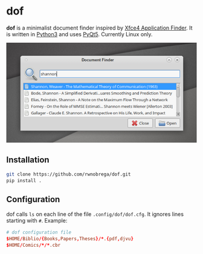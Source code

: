 # dof

**dof** is a minimalist document finder inspired by [Xfce4 Application Finder](http://docs.xfce.org/xfce/xfce4-appfinder/start). It is written in [Python3](http://www.python.org/) and uses [PyQt5](http://www.riverbankcomputing.com/software/pyqt/).
Currently Linux only.

![dof screenshot](dof-screenshot.png)

## Installation

```sh
git clone https://github.com/rwnobrega/dof.git
pip install .
```

## Configuration

dof calls `ls` on each line of the file `.config/dof/dof.cfg`. It ignores lines starting with `#`. Example:

```conf
# dof configuration file
$HOME/Biblio/{Books,Papers,Theses}/*.{pdf,djvu}
$HOME/Comics/*/*.cbr
```
